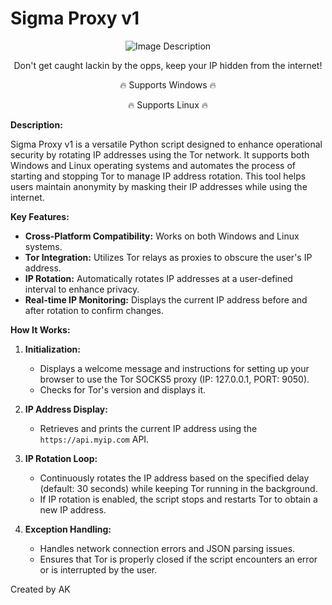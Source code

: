 # Sigma Proxy v1

<p align="center">
  <img src="https://github.com/user-attachments/assets/a108ab58-e883-4a65-a2a8-8ef562ce63b5" alt="Image Description" />
</p>
<p align="center">Don't get caught lackin by the opps, keep your IP hidden from the internet!</p>

<p align="center">🔥 Supports Windows 🔥</p>
<p align="center">🔥 Supports Linux 🔥</p>

**Description:**

Sigma Proxy v1 is a versatile Python script designed to enhance operational security by rotating IP addresses using the Tor network. It supports both Windows and Linux operating systems and automates the process of starting and stopping Tor to manage IP address rotation. This tool helps users maintain anonymity by masking their IP addresses while using the internet.

**Key Features:**

- **Cross-Platform Compatibility:** Works on both Windows and Linux systems.
- **Tor Integration:** Utilizes Tor relays as proxies to obscure the user's IP address.
- **IP Rotation:** Automatically rotates IP addresses at a user-defined interval to enhance privacy.
- **Real-time IP Monitoring:** Displays the current IP address before and after rotation to confirm changes.

**How It Works:**

1. **Initialization:**
   - Displays a welcome message and instructions for setting up your browser to use the Tor SOCKS5 proxy (IP: 127.0.0.1, PORT: 9050).
   - Checks for Tor's version and displays it.

2. **IP Address Display:**
   - Retrieves and prints the current IP address using the `https://api.myip.com` API.

3. **IP Rotation Loop:**
   - Continuously rotates the IP address based on the specified delay (default: 30 seconds) while keeping Tor running in the background.
   - If IP rotation is enabled, the script stops and restarts Tor to obtain a new IP address.

4. **Exception Handling:**
   - Handles network connection errors and JSON parsing issues.
   - Ensures that Tor is properly closed if the script encounters an error or is interrupted by the user.

Created by AK
